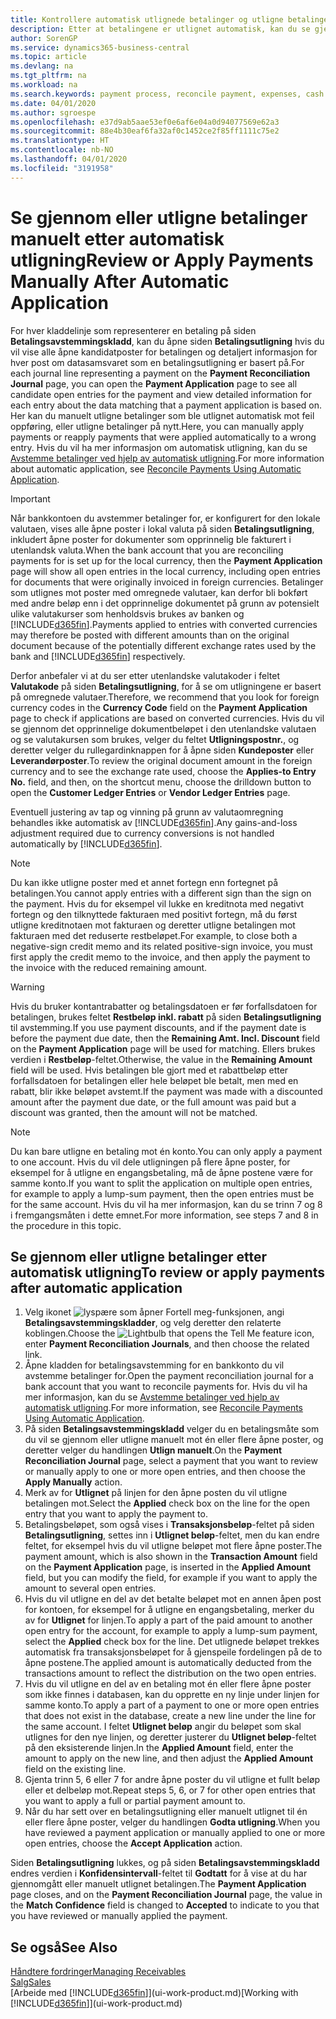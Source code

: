 ```yaml
---
title: Kontrollere automatisk utlignede betalinger og utligne betalinger på nytt manuelt | Microsoft-dokumentasjon
description: Etter at betalingene er utlignet automatisk, kan du se gjennom alle postene for en betaling og manuelt utligne de som ble uriktig utlignet, på nytt.
author: SorenGP
ms.service: dynamics365-business-central
ms.topic: article
ms.devlang: na
ms.tgt_pltfrm: na
ms.workload: na
ms.search.keywords: payment process, reconcile payment, expenses, cash receipts
ms.date: 04/01/2020
ms.author: sgroespe
ms.openlocfilehash: e37d9ab5aae53ef0e6af6e04a0d94077569e62a3
ms.sourcegitcommit: 88e4b30eaf6fa32af0c1452ce2f85ff1111c75e2
ms.translationtype: HT
ms.contentlocale: nb-NO
ms.lasthandoff: 04/01/2020
ms.locfileid: "3191958"
---
```

# <a name="review-or-apply-payments-manually-after-automatic-application"></a><span data-ttu-id="dd73f-103">Se gjennom eller utligne betalinger manuelt etter automatisk utligning</span><span class="sxs-lookup"><span data-stu-id="dd73f-103">Review or Apply Payments Manually After Automatic Application</span></span>
<span data-ttu-id="dd73f-104">For hver kladdelinje som representerer en betaling på siden **Betalingsavstemmingskladd**, kan du åpne siden **Betalingsutligning** hvis du vil vise alle åpne kandidatposter for betalingen og detaljert informasjon for hver post om datasamsvaret som en betalingsutligning er basert på.</span><span class="sxs-lookup"><span data-stu-id="dd73f-104">For each journal line representing a payment on the **Payment Reconciliation Journal** page, you can open the **Payment Application** page to see all candidate open entries for the payment and view detailed information for each entry about the data matching that a payment application is based on.</span></span> <span data-ttu-id="dd73f-105">Her kan du manuelt utligne betalinger som ble utlignet automatisk mot feil oppføring, eller utligne betalinger på nytt.</span><span class="sxs-lookup"><span data-stu-id="dd73f-105">Here, you can manually apply payments or reapply payments that were applied automatically to a wrong entry.</span></span> <span data-ttu-id="dd73f-106">Hvis du vil ha mer informasjon om automatisk utligning, kan du se [Avstemme betalinger ved hjelp av automatisk utligning](receivables-how-reconcile-payments-auto-application.md).</span><span class="sxs-lookup"><span data-stu-id="dd73f-106">For more information about automatic application, see [Reconcile Payments Using Automatic Application](receivables-how-reconcile-payments-auto-application.md).</span></span>

> [!IMPORTANT]  
>   <span data-ttu-id="dd73f-107">Når bankkontoen du avstemmer betalinger for, er konfigurert for den lokale valutaen, vises alle åpne poster i lokal valuta på siden **Betalingsutligning**, inkludert åpne poster for dokumenter som opprinnelig ble fakturert i utenlandsk valuta.</span><span class="sxs-lookup"><span data-stu-id="dd73f-107">When the bank account that you are reconciling payments for is set up for the local currency, then the **Payment Application** page will show all open entries in the local currency, including open entries for documents that were originally invoiced in foreign currencies.</span></span> <span data-ttu-id="dd73f-108">Betalinger som utlignes mot poster med omregnede valutaer, kan derfor bli bokført med andre beløp enn i det opprinnelige dokumentet på grunn av potensielt ulike valutakurser som henholdsvis brukes av banken og [!INCLUDE[d365fin](includes/d365fin_md.md)].</span><span class="sxs-lookup"><span data-stu-id="dd73f-108">Payments applied to entries with converted currencies may therefore be posted with different amounts than on the original document because of the potentially different exchange rates used by the bank and [!INCLUDE[d365fin](includes/d365fin_md.md)] respectively.</span></span>

<span data-ttu-id="dd73f-109">Derfor anbefaler vi at du ser etter utenlandske valutakoder i feltet **Valutakode** på siden **Betalingsutligning**, for å se om utligningene er basert på omregnede valutaer.</span><span class="sxs-lookup"><span data-stu-id="dd73f-109">Therefore, we recommend that you look for foreign currency codes in the **Currency Code** field on the **Payment Application** page to check if applications are based on converted currencies.</span></span> <span data-ttu-id="dd73f-110">Hvis du vil se gjennom det opprinnelige dokumentbeløpet i den utenlandske valutaen og se valutakursen som brukes, velger du feltet **Utligningspostnr.**, og deretter velger du rullegardinknappen for å åpne siden **Kundeposter** eller **Leverandørposter**.</span><span class="sxs-lookup"><span data-stu-id="dd73f-110">To review the original document amount in the foreign currency and to see the exchange rate used, choose the **Applies-to Entry No.** field, and then, on the shortcut menu, choose the drilldown button to open the **Customer Ledger Entries** or **Vendor Ledger Entries** page.</span></span>

<span data-ttu-id="dd73f-111">Eventuell justering av tap og vinning på grunn av valutaomregning behandles ikke automatisk av [!INCLUDE[d365fin](includes/d365fin_md.md)].</span><span class="sxs-lookup"><span data-stu-id="dd73f-111">Any gains-and-loss adjustment required due to currency conversions is not handled automatically by [!INCLUDE[d365fin](includes/d365fin_md.md)].</span></span>

> [!NOTE]  
>   <span data-ttu-id="dd73f-112">Du kan ikke utligne poster med et annet fortegn enn fortegnet på betalingen.</span><span class="sxs-lookup"><span data-stu-id="dd73f-112">You cannot apply entries with a different sign than the sign on the payment.</span></span> <span data-ttu-id="dd73f-113">Hvis du for eksempel vil lukke en kreditnota med negativt fortegn og den tilknyttede fakturaen med positivt fortegn, må du først utligne kreditnotaen mot fakturaen og deretter utligne betalingen mot fakturaen med det reduserte restbeløpet.</span><span class="sxs-lookup"><span data-stu-id="dd73f-113">For example, to close both a negative-sign credit memo and its related positive-sign invoice, you must first apply the credit memo to the invoice, and then apply the payment to the invoice with the reduced remaining amount.</span></span>

> [!WARNING]  
>   <span data-ttu-id="dd73f-114">Hvis du bruker kontantrabatter og betalingsdatoen er før forfallsdatoen for betalingen, brukes feltet **Restbeløp inkl. rabatt** på siden **Betalingsutligning** til avstemming.</span><span class="sxs-lookup"><span data-stu-id="dd73f-114">If you use payment discounts, and if the payment date is before the payment due date, then the **Remaining Amt. Incl. Discount** field on the **Payment Application** page will be used for matching.</span></span> <span data-ttu-id="dd73f-115">Ellers brukes verdien i **Restbeløp**-feltet.</span><span class="sxs-lookup"><span data-stu-id="dd73f-115">Otherwise, the value in the **Remaining Amount** field will be used.</span></span> <span data-ttu-id="dd73f-116">Hvis betalingen ble gjort med et rabattbeløp etter forfallsdatoen for betalingen eller hele beløpet ble betalt, men med en rabatt, blir ikke beløpet avstemt.</span><span class="sxs-lookup"><span data-stu-id="dd73f-116">If the payment was made with a discounted amount after the payment due date, or the full amount was paid but a discount was granted, then the amount will not be matched.</span></span>

> [!NOTE]  
>   <span data-ttu-id="dd73f-117">Du kan bare utligne en betaling mot én konto.</span><span class="sxs-lookup"><span data-stu-id="dd73f-117">You can only apply a payment to one account.</span></span> <span data-ttu-id="dd73f-118">Hvis du vil dele utligningen på flere åpne poster, for eksempel for å utligne en engangsbetaling, må de åpne postene være for samme konto.</span><span class="sxs-lookup"><span data-stu-id="dd73f-118">If you want to split the application on multiple open entries, for example to apply a lump-sum payment, then the open entries must be for the same account.</span></span> <span data-ttu-id="dd73f-119">Hvis du vil ha mer informasjon, kan du se trinn 7 og 8 i fremgangsmåten i dette emnet.</span><span class="sxs-lookup"><span data-stu-id="dd73f-119">For more information, see steps 7 and 8 in the procedure in this topic.</span></span>

## <a name="to-review-or-apply-payments-after-automatic-application"></a><span data-ttu-id="dd73f-120">Se gjennom eller utligne betalinger etter automatisk utligning</span><span class="sxs-lookup"><span data-stu-id="dd73f-120">To review or apply payments after automatic application</span></span>
1. <span data-ttu-id="dd73f-121">Velg ikonet ![lyspære som åpner Fortell meg-funksjonen](media/ui-search/search_small.png "Fortell hva du vil gjøre"), angi **Betalingsavstemmingskladder**, og velg deretter den relaterte koblingen.</span><span class="sxs-lookup"><span data-stu-id="dd73f-121">Choose the ![Lightbulb that opens the Tell Me feature](media/ui-search/search_small.png "Tell me what you want to do") icon, enter **Payment Reconciliation Journals**, and then choose the related link.</span></span>
2. <span data-ttu-id="dd73f-122">Åpne kladden for betalingsavstemming for en bankkonto du vil avstemme betalinger for.</span><span class="sxs-lookup"><span data-stu-id="dd73f-122">Open the payment reconciliation journal for a bank account that you want to reconcile payments for.</span></span> <span data-ttu-id="dd73f-123">Hvis du vil ha mer informasjon, kan du se [Avstemme betalinger ved hjelp av automatisk utligning](receivables-how-reconcile-payments-auto-application.md).</span><span class="sxs-lookup"><span data-stu-id="dd73f-123">For more information, see [Reconcile Payments Using Automatic Application](receivables-how-reconcile-payments-auto-application.md).</span></span>
3. <span data-ttu-id="dd73f-124">På siden **Betalingsavstemmingskladd** velger du en betalingsmåte som du vil se gjennom eller utligne manuelt mot én eller flere åpne poster, og deretter velger du handlingen **Utlign manuelt**.</span><span class="sxs-lookup"><span data-stu-id="dd73f-124">On the **Payment Reconciliation Journal** page, select a payment that you want to review or manually apply to one or more open entries, and then choose the **Apply Manually** action.</span></span>
4. <span data-ttu-id="dd73f-125">Merk av for **Utlignet** på linjen for den åpne posten du vil utligne betalingen mot.</span><span class="sxs-lookup"><span data-stu-id="dd73f-125">Select the **Applied** check box on the line for the open entry that you want to apply the payment to.</span></span>
5. <span data-ttu-id="dd73f-126">Betalingsbeløpet, som også vises i **Transaksjonsbeløp**-feltet på siden **Betalingsutligning**, settes inn i **Utlignet beløp**-feltet, men du kan endre feltet, for eksempel hvis du vil utligne beløpet mot flere åpne poster.</span><span class="sxs-lookup"><span data-stu-id="dd73f-126">The payment amount, which is also shown in the **Transaction Amount** field on the **Payment Application** page, is inserted in the **Applied Amount** field, but you can modify the field, for example if you want to apply the amount to several open entries.</span></span>
6. <span data-ttu-id="dd73f-127">Hvis du vil utligne en del av det betalte beløpet mot en annen åpen post for kontoen, for eksempel for å utligne en engangsbetaling, merker du av for **Utlignet** for linjen.</span><span class="sxs-lookup"><span data-stu-id="dd73f-127">To apply a part of the paid amount to another open entry for the account, for example to apply a lump-sum payment, select the **Applied** check box for the line.</span></span> <span data-ttu-id="dd73f-128">Det utlignede beløpet trekkes automatisk fra transaksjonsbeløpet for å gjenspeile fordelingen på de to åpne postene.</span><span class="sxs-lookup"><span data-stu-id="dd73f-128">The applied amount is automatically deducted from the transactions amount to reflect the distribution on the two open entries.</span></span>
7. <span data-ttu-id="dd73f-129">Hvis du vil utligne en del av en betaling mot én eller flere åpne poster som ikke finnes i databasen, kan du opprette en ny linje under linjen for samme konto.</span><span class="sxs-lookup"><span data-stu-id="dd73f-129">To apply a part of a payment to one or more open entries that does not exist in the database, create a new line under the line for the same account.</span></span> <span data-ttu-id="dd73f-130">I feltet **Utlignet beløp** angir du beløpet som skal utlignes for den nye linjen, og deretter justerer du **Utlignet beløp**-feltet på den eksisterende linjen.</span><span class="sxs-lookup"><span data-stu-id="dd73f-130">In the **Applied Amount** field, enter the amount to apply on the new line, and then adjust the **Applied Amount** field on the existing line.</span></span>
8. <span data-ttu-id="dd73f-131">Gjenta trinn 5, 6 eller 7 for andre åpne poster du vil utligne et fullt beløp eller et delbeløp mot.</span><span class="sxs-lookup"><span data-stu-id="dd73f-131">Repeat steps 5, 6, or 7 for other open entries that you want to apply a full or partial payment amount to.</span></span>
9. <span data-ttu-id="dd73f-132">Når du har sett over en betalingsutligning eller manuelt utlignet til én eller flere åpne poster, velger du handlingen **Godta utligning**.</span><span class="sxs-lookup"><span data-stu-id="dd73f-132">When you have reviewed a payment application or manually applied to one or more open entries, choose the **Accept Application** action.</span></span>

<span data-ttu-id="dd73f-133">Siden **Betalingsutligning** lukkes, og på siden **Betalingsavstemmingskladd** endres verdien i **Konfidensintervall**-feltet til **Godtatt** for å vise at du har gjennomgått eller manuelt utlignet betalingen.</span><span class="sxs-lookup"><span data-stu-id="dd73f-133">The **Payment Application** page  closes, and on the **Payment Reconciliation Journal** page, the value in the **Match Confidence** field is changed to **Accepted** to indicate to you that you have reviewed or manually applied the payment.</span></span>

## <a name="see-also"></a><span data-ttu-id="dd73f-134">Se også</span><span class="sxs-lookup"><span data-stu-id="dd73f-134">See Also</span></span>
[<span data-ttu-id="dd73f-135">Håndtere fordringer</span><span class="sxs-lookup"><span data-stu-id="dd73f-135">Managing Receivables</span></span>](receivables-manage-receivables.md)  
[<span data-ttu-id="dd73f-136">Salg</span><span class="sxs-lookup"><span data-stu-id="dd73f-136">Sales</span></span>](sales-manage-sales.md)  
<span data-ttu-id="dd73f-137">[Arbeide med [!INCLUDE[d365fin](includes/d365fin_md.md)]](ui-work-product.md)</span><span class="sxs-lookup"><span data-stu-id="dd73f-137">[Working with [!INCLUDE[d365fin](includes/d365fin_md.md)]](ui-work-product.md)</span></span>
